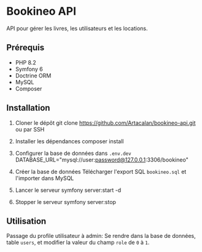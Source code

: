 # Bookineo API
API pour gérer les livres, les utilisateurs et les locations.

## Prérequis
- PHP 8.2
- Symfony 6
- Doctrine ORM
- MySQL
- Composer

## Installation
1. Cloner le dépôt
   git clone https://github.com/Artacalan/bookineo-api.git ou par SSH

2. Installer les dépendances
   composer install

3. Configurer la base de données dans `.env.dev`
   DATABASE_URL="mysql://user:password@127.0.0.1:3306/bookineo"

4. Créer la base de données
   Télécharger l'export SQL `bookineo.sql` et l'importer dans MySQL

5. Lancer le serveur
   symfony server:start -d

6. Stopper le serveur
   symfony server:stop

## Utilisation
Passage du profile utilisateur à admin:
Se rendre dans la base de données, table `users`, et modifier la valeur du champ `role` de `0` à `1`.
